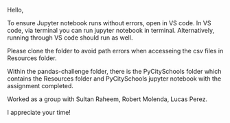 Hello, 

To ensure Jupyter notebook runs without errors, open in VS code. In VS code, via terminal you can run jupyter notebook in terminal. Alternatively, running through VS code should run as well.

Please clone the folder to avoid path errors when accesseing the csv files in Resources folder.

Within the pandas-challenge folder, there is the PyCitySchools folder which contains the Resources folder and PyCitySchools jupyter notebook with the assignment completed.

Worked as a group with Sultan Raheem, Robert Molenda, Lucas Perez.

I appreciate your time!
